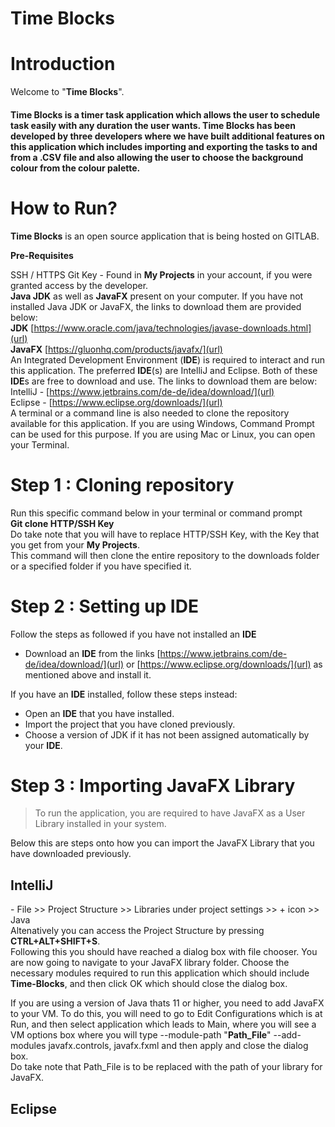 **Time Blocks**
==============

**Introduction**
==============

Welcome to "**Time Blocks**".

<h4>Time Blocks is a timer task application which allows the user to schedule task easily with any duration the user wants.
Time Blocks has been developed by three developers where we have built additional features on this application which includes importing and exporting the tasks to and from a .CSV file and also allowing the user to choose the background colour from the colour palette. </h4>

How to Run?
=============

**Time Blocks** is an open source application that is being hosted on GITLAB.

**Pre-Requisites**

SSH / HTTPS Git Key - Found in **My Projects** in your account, if you were granted access by the developer.
<br>**Java JDK** as well as **JavaFX** present on your computer.
If you have not installed Java JDK or JavaFX, the links to download them are provided below: <br>
**JDK** [https://www.oracle.com/java/technologies/javase-downloads.html](url) <br>
**JavaFX** [https://gluonhq.com/products/javafx/](url) <br>
An Integrated Development Environment (**IDE**) is required to interact and run this application. The preferred **IDE**(s) are IntelliJ and Eclipse. Both of these **IDE**s are free to download and use. The links to download them are below: <br>
IntelliJ - [https://www.jetbrains.com/de-de/idea/download/](url) <br>
Eclipse - [https://www.eclipse.org/downloads/](url) <br>
A terminal or a command line is also needed to clone the repository available for this application. If you are using Windows, Command Prompt can be used for this purpose. If you are using Mac or Linux, you can open your Terminal. <br>


**Step 1 : Cloning repository**
=============================

Run this specific command below in your terminal or command prompt <br>
<strong>Git clone HTTP/SSH Key </strong> <br>
Do take note that you will have to replace HTTP/SSH Key, with the Key that you get from your **My Projects**. <br>
This command will then clone the entire repository to the downloads folder or a specified folder if you have specified it. <br>

**Step 2 : Setting up IDE**
===========================
Follow the steps as followed if you have not installed an **IDE**
- Download an **IDE** from the links [https://www.jetbrains.com/de-de/idea/download/](url) or [https://www.eclipse.org/downloads/](url) as mentioned above and install it.

If you have an **IDE** installed, follow these steps instead:
- Open an **IDE** that you have installed.
- Import the project that you have cloned previously.
- Choose a version of JDK if it has not been assigned automatically by your **IDE**.

**Step 3 : Importing JavaFX Library**
=====================================
> To run the application, you are required to have JavaFX as a User Library installed in your system.

Below this are steps onto how you can import the  JavaFX Library that you have downloaded previously. <br>

<h2> IntelliJ </h2>
- File >> Project Structure >> Libraries under project settings >> + icon  >> Java <Br>
Altenatively you can access the Project Structure by pressing <strong>CTRL+ALT+SHIFT+S</strong>. <br>
Following this you should have reached a dialog box with file chooser. You are now going to navigate to your JavaFX library folder. Choose the necessary modules required to run this application which should include <Strong>Time-Blocks</strong>, and then click OK which should close the dialog box. <br>

If you are using a version of Java thats 11 or higher, you need to add JavaFX to your VM. To do this, you will need to go to Edit Configurations which is at Run, and then select application which leads to Main, where you will see a VM options box where you will type --module-path "<strong>Path_File</strong>" --add-modules javafx.controls, javafx.fxml and then apply and close the dialog box. <br>
Do take note that Path_File is to be replaced with the path of your library for JavaFX. <br>
<h2> Eclipse </h2>


